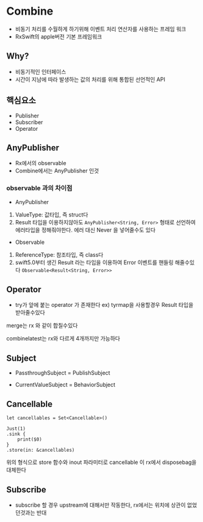 # Combine

- 비동기 처리를 수월하게 하기위해 이벤트 처리 연산자를 사용하는 프레임 워크
- RxSwift의 apple버전 기본 프레임워크

## Why?
- 비동기적인 인터페이스
- 시간이 지남에 따라 발생하는 값의 처리를 위해 통합된 선언적인 API

## 핵심요소
- Publisher
- Subscriber
- Operator

## AnyPublisher
- Rx에서의 observable
- Combine에서는 AnyPublisher 인것

### observable 과의 차이점

- AnyPublisher
1. ValueType: 값타입, 즉 struct다
2. Result 타입을 이용하지않아도 `AnyPublisher<String, Error>` 형태로 선언하여 에러타입을 정해줘야한다. 에러 대신 Never 을 넣어줄수도 있다

- Observable
1. ReferenceType: 참조타입, 즉 class다
2. swift5.0부터 생긴 Result 라는 타입을 이용하여 Error 이벤트를 핸들링 해줄수있다 `Observable<Result<String, Error>>`

## Operator

- try가 앞에 붙는 operator 가 존재한다
ex) tyrmap을 사용할경우 Result 타입을 받아줄수있다

merge는 rx 와 같이 합칠수있다

combinelatest는 rx와 다르게 4개까지만 가능하다

## Subject

- PassthroughSubject = PublishSubject

- CurrentValueSubject = BehaviorSubject

## Cancellable

```
let cancellables = Set<Cancellable>()

Just(1)
.sink {
	print($0)
}
.store(in: &cancellables)
```

위의 형식으로 store 함수와 inout 파라미터로 cancellable 이 rx에서 disposebag을 대체한다

## Subscribe

- subscribe 할 경우 upstream에 대해서만 작동한다, rx에서는 위치에 상관이 없었던것과는 반대























